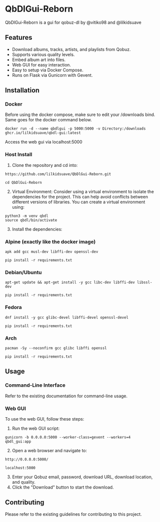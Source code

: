 # QbDlGui-Reborn

QbDlGui-Reborn is a gui for qobuz-dl by @vitiko98 and @lilkidsuave

## Features

- Download albums, tracks, artists, and playlists from Qobuz.
- Supports various quality levels.
- Embed album art into files.
- Web GUI for easy interaction.
- Easy to setup via Docker Compose.
- Runs on Flask via Gunicorn with Gevent.

## Installation

### Docker

Before using the docker compose, make sure to edit your /downloads bind.
Same goes for the docker command below.

```
docker run -d --name qbdlgui -p 5000:5000 -v Directory:/downloads ghcr.io/lilkidsuave/qbdl-gui:latest
```

Access the web gui via localhost:5000

### Host Install

1. Clone the repository and cd into:

```
https://github.com/lilkidsuave/QbDlGui-Reborn.git
```
```
cd QbDlGui-Reborn
```

2. Virtual Environment: Consider using a virtual environment to isolate the dependencies for the project. This can help avoid conflicts between different versions of libraries. You can create a virtual environment using:

```
python3 -m venv qbdl
source qbdl/bin/activate
```

3. Install the dependencies:

### Alpine (exactly like the docker image)

```
apk add gcc musl-dev libffi-dev openssl-dev
```
```
pip install -r requirements.txt
```
### Debian/Ubuntu

```
apt-get update && apt-get install -y gcc libc-dev libffi-dev libssl-dev
```
```
pip install -r requirements.txt
```

### Fedora

```
dnf install -y gcc glibc-devel libffi-devel openssl-devel
```
```
pip install -r requirements.txt
```

### Arch

```
pacman -Sy --noconfirm gcc glibc libffi openssl
```
```
pip install -r requirements.txt
```

## Usage

### Command-Line Interface

Refer to the existing documentation for command-line usage.

### Web GUI

To use the web GUI, follow these steps:

1. Run the web GUI script:


```
gunicorn -b 0.0.0.0:5000 --worker-class=gevent --workers=4 qbdl_gui:app
```


2. Open a web browser and navigate to:

```
http://0.0.0.0:5000/
```
```
localhost:5000
```

3. Enter your Qobuz email, password, download URL, download location, and quality.
4. Click the "Download" button to start the download.

## Contributing

Please refer to the existing guidelines for contributing to this project.
